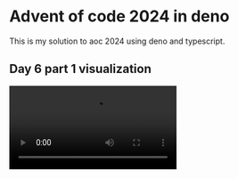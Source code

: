 # Advent of code 2024 in deno

This is my solution to aoc 2024 using deno and typescript.

## Day 6 part 1 visualization

![](assets/AOC_day6_visualization.mp4)
